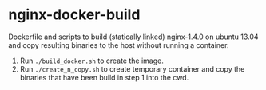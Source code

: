 # nginx-docker-build
Dockerfile and scripts to build (statically linked) nginx-1.4.0 on ubuntu 13.04 and copy resulting binaries to the host without running a container.

1. Run `./build_docker.sh` to create the image.
2. Run `./create_n_copy.sh` to create temporary container and copy the binaries that have been build in step 1 into the cwd.
